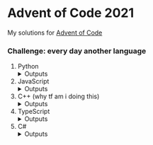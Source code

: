 # Advent of Code 2021

My solutions for [Advent of Code](https://adventofcode.com/)

### Challenge: every day another language
1. Python <details><summary>Outputs</summary> Task 1: 1139; Task 2: 1103</details>
2. JavaScript <details><summary>Outputs</summary> Task 1: 1383564; Task 2: 1488311643</details>
3. C++ (why tf am i doing this) <details><summary>Outputs</summary> Task 1: 4147524; Task 2: 3570354</details>
4. TypeScript <details><summary>Outputs</summary> Task 1: 72770; Task 2: 13912</details>
5. C# <details><summary>Outputs</summary> Task 1: 6461; Task 2: 18065</details>
